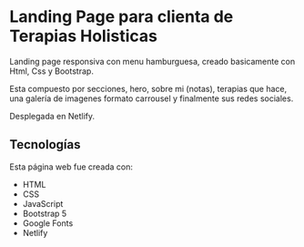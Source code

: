 # Landing Page para clienta de Terapias Holisticas

Landing page responsiva con menu hamburguesa, creado basicamente con Html, Css y Bootstrap.

Esta compuesto por secciones, hero, sobre mi (notas), terapias que hace, una galería de imagenes formato carrousel y finalmente sus redes sociales.

Desplegada en Netlify.

## Tecnologías

Esta página web fue creada con:

* HTML
* CSS
* JavaScript
* Bootstrap 5
* Google Fonts
* Netlify
